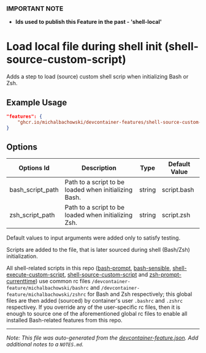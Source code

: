 ### **IMPORTANT NOTE**
- **Ids used to publish this Feature in the past - 'shell-local'**

# Load local file during shell init (shell-source-custom-script)

Adds a step to load (source) custom shell scrip when initializing Bash or Zsh.

## Example Usage

```json
"features": {
    "ghcr.io/michalbachowski/devcontainer-features/shell-source-custom-script:0": {}
}
```

## Options

| Options Id | Description | Type | Default Value |
|-----|-----|-----|-----|
| bash_script_path | Path to a script to be loaded when initializing Bash. | string | script.bash |
| zsh_script_path | Path to a script to be loaded when initializing Zsh. | string | script.zsh |

Default values to input arguments were added only to satisfy testing.

Scripts are added to the file, that is later sourced during shell (Bash/Zsh) initialization.

All shell-related scripts in this repo ([bash-prompt](../bash-prompt/), [bash-sensible](../bash-sensible/), [shell-execute-custom-script](../shell-execute-custom-script/), [shell-source-custom-script](../shell-source-custom-script/) and [zsh-prompt-currenttime](../zsh-prompt-currenttime/)) use common rc files `/devcontainer-feature/michalbachowski/bashrc` and `/devcontainer-feature/michalbachowski/zshrc` for Bash and Zsh respectively; this global files are then added (sourced) by container's user `.bashrc` and `.zshrc` respectivey.
If you override any of the user-specific rc files, then it is enough to source one of the aforementioned global rc files to enable all installed Bash-related features from this repo.

---

_Note: This file was auto-generated from the [devcontainer-feature.json](https://github.com/michalbachowski/devcontainer-features/blob/main/src/shell-source-custom-script/devcontainer-feature.json).  Add additional notes to a `NOTES.md`._
